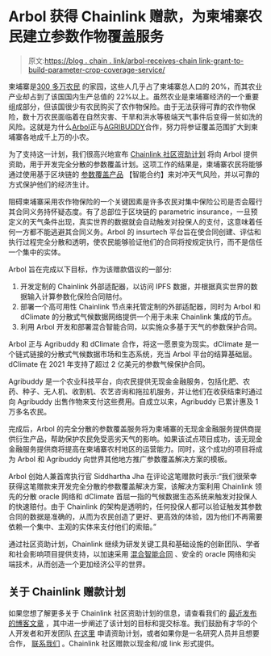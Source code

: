 # Arbol 获得 Chainlink 赠款，为柬埔寨农民建立参数作物覆盖服务

> 原文:[https://blog . chain . link/arbol-receives-chain link-grant-to-build-parameter-crop-coverage-service/](https://blog.chain.link/arbol-receives-chainlink-grant-to-build-parametric-crop-coverage-service/)

柬埔寨是[300 多万农民](https://kh.usembassy.gov/fast-facts-about-cambodias-agriculture-sector/) 的家园，这些人几乎占了柬埔寨总人口的 20%，而其农业产业却占到了该国国内生产总值[](https://www.statista.com/statistics/438728/share-of-economic-sectors-in-the-gdp-in-cambodia/)的 22%以上。虽然农业是柬埔寨经济的一个重要组成部分，但该国很少有农民购买了农作物保险。由于无法获得可靠的农作物保险，数十万农民面临着在自然灾害、干旱和洪水等极端天气事件后变得一贫如洗的风险。这就是为什么[Arbol](https://www.arbolmarket.com/)正与[AGRIBUDDY](https://www.agribuddy.com/about)合作，努力将参证覆盖范围扩大到柬埔寨各地成千上万的小农。

为了支持这一计划，我们很高兴地宣布 [Chainlink 社区资助计划](https://chain.link/community/grants) 将向 Arbol 提供资助，用于开发完全分散的参数覆盖计划。这项工作的结果是，柬埔寨农民将能够通过使用基于区块链的 [参数覆盖产品](https://blog.chain.link/blockchain-insurance/) 【智能合约】来对冲天气风险，并以可靠的方式保护他们的经济生计。

[](https://agroinsurance.com/en/cambodia-farmers-urged-to-get-crop-insurance)阻碍柬埔寨采用农作物保险的一个关键因素是许多农民对集中保险公司是否会履行其合同义务持怀疑态度。有了总部位于区块链的 parametric insurance，一旦预定义的天气条件出现，真实世界的数据就会自动触发对投保人的支付，这意味着任何一方都不能逃避其合同义务。Arbol 的 insurtech 平台旨在使合同创建、评估和执行过程完全分散和透明，使农民能够验证他们的合同将按规定执行，而不是信任一个集中的实体。

Arbol 旨在完成以下目标，作为该赠款倡议的一部分:

1.  开发定制的 Chainlink 外部适配器，以访问 IPFS 数据，并根据真实世界的数据输入计算参数化保险合同赔付。
2.  部署一个高可用性 Chainlink 节点来托管定制的外部适配器，同时为 Arbol 和 dClimate 的分散式气候数据网络提供一个用于未来 Chainlink 集成的节点。
3.  利用 Arbol 开发和部署混合智能合同，以实施众多基于天气的参数保护合同。

Arbol 正与 Agribuddy 和 dClimate 合作，将这一愿景变为现实。dClimate 是一个链式链接的分散式气候数据市场和生态系统，充当 Arbol 平台的结算基础层。dClimate 在 2021 年支持了超过 2 亿美元的参数气候保护合同。

Agribuddy 是一个农业科技平台，向农民提供无现金金融服务，包括化肥、农药、种子、无人机、收割机、农艺咨询和拖拉机服务，并让他们在收获结束时通过向 Agribuddy 出售作物来支付这些费用。自成立以来，Agribuddy 已累计惠及 1 万多名农民。

完成后，Arbol 的完全分散的参数覆盖服务将为柬埔寨的无现金金融服务提供商提供衍生产品，帮助保护农民免受恶劣天气的影响。如果该试点项目成功，该无现金金融服务提供商将提高在柬埔寨农村地区的运营能力。同时，这个成功的项目将成为 Arbol 和 Agribuddy 向世界其他地方推广参数覆盖解决方案的模板。

Arbol 创始人兼首席执行官 Siddhartha Jha 在评论这笔赠款时表示:“我们很荣幸获得这笔赠款来开发完全分散的参数覆盖解决方案，该解决方案利用 Chainlink 领先的分散 oracle 网络和 dClimate 首屈一指的气候数据生态系统来触发对投保人的快速赔付。由于 Chainlink 的架构是透明的，任何投保人都可以验证触发其参数合同的数据是准确的，从而为农民创造了更好、更高效的体验，因为他们不再需要依赖一个集中、主观的实体来支付他们的索赔。”

通过社区资助计划，Chainlink 继续为研发关键工具和基础设施的创新团队、学者和社会影响项目提供支持，以加速采用 [混合智能合同](https://blog.chain.link/hybrid-smart-contracts-explained/) 、安全的 oracle 网络和尖端技术，从而创造一个更加经济公平的世界。

## 关于 Chainlink 赠款计划

如果您想了解更多关于 Chainlink 社区资助计划的信息，请查看我们的 [最近发布的博客文章](https://blog.chain.link/introducing-the-chainlink-community-grant-program/) ，其中进一步阐述了该计划的目标和提交标准。我们鼓励有才华的个人开发者和开发团队 [在这里](https://chainlinkgrants.typeform.com/to/efEbsq) 申请资助计划，或者如果你是一名研究人员并且想要合作， [联系我们](/cdn-cgi/l/email-protection#92e0f7e1f7f3e0f1fad2f1faf3fbfcfefbfcf9fef3f0e1bcf1fdff) 。Chainlink 社区赠款以现金和/或 link 形式提供。